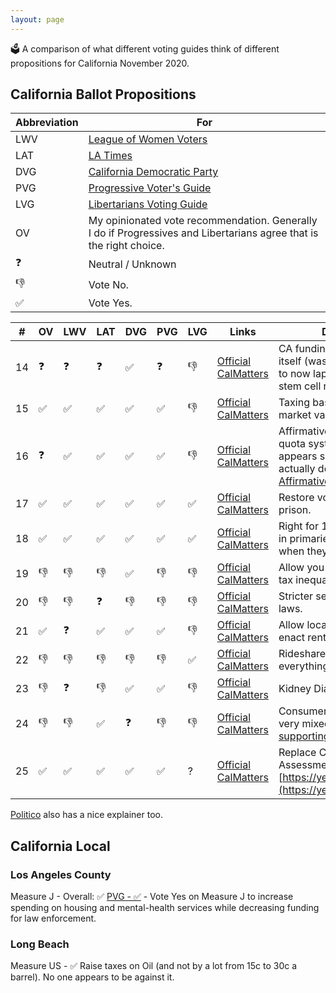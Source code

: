 ```yaml
---
layout: page
---
```


🗳️ A comparison of what different voting guides think of different propositions for California November 2020.


## California Ballot Propositions

| Abbreviation  | For |
|----|-----|
| LWV | [League of Women Voters](https://lwvc.org/vote/elections/ballot-recommendations) |
| LAT | [LA Times](https://www.latimes.com/opinion/story/2020-09-09/la-times-endorsements-november-2020-election-trump-biden) | 
| DVG | [California Democratic Party](https://cadem.org/wp-content/uploads/2020/09/CDP-PropEnsorsements__Interactive.pdf)
| PVG | [Progressive Voter's Guide](https://progressivevotersguide.com/california)  |
| LVG | [Libertarians Voting Guide](https://ca.lp.org/voting-guide/) |
| OV  | My opinionated vote recommendation. Generally I do if Progressives and Libertarians agree that is the right choice.
| ❓  | Neutral / Unknown
| 👎  | Vote No.
| ✅  | Vote Yes.



| #  | OV |LWV |LAT |DVG |PVG |LVG | Links             																				| Description |
|----|--- |--  |--- |--- |--- |--- | ----------        																				| ----------- | 
| 14 | ❓ | ❓ | ❓ | ✅ | ❓ | 👎 | [Official](https://voterguide.sos.ca.gov/quick-reference-guide/14.htm) [CalMatters](https://calmatters.org/election-2020-guide/proposition-14-stem-cell-research/) 	| CA funding stem cell research itself (was original response to now lapsed federal ban of stem cell research)  |
| 15 | ✅ | ✅ | ✅ | ✅ | ✅ | 👎 | [Official](https://voterguide.sos.ca.gov/quick-reference-guide/15.htm) [CalMatters](https://calmatters.org/election-2020-guide/proposition-15-property-tax-big-business/) | Taxing based on current market values for businesses.  |
| 16 | ❓ | ✅ | ✅ | ✅ | ✅ | 👎 | [Official](https://voterguide.sos.ca.gov/quick-reference-guide/16.htm) [CalMatters](https://calmatters.org/election-2020-guide/proposition-16-affirmative-action/)	| Affirmative Action but not the quota system - no one appears sure what it would actually do. [Atlantic Article on Affirmative Action](https://www.theatlantic.com/national/archive/2012/10/the-painful-truth-about-affirmative-action/263122/)   |
| 17 | ✅ | ✅ | ✅ | ✅ | ✅ | ✅ | [Official](https://voterguide.sos.ca.gov/quick-reference-guide/17.htm) [CalMatters](https://calmatters.org/election-2020-guide/proposition-17-parole-vote/)| Restore voting rights after prison. |
| 18 | ✅ | ✅ | ✅ | ✅ | ✅ | ✅ | [Official](https://voterguide.sos.ca.gov/quick-reference-guide/18.htm) [CalMatters](https://calmatters.org/election-2020-guide/proposition-18-primary-voting-17-year-olds/)| Right for 17 year olds to vote in primaries for elections when they will be 18.   |
| 19 | 👎 | 👎 | 👎 | ✅ | 👎 | 👎 | [Official](https://voterguide.sos.ca.gov/quick-reference-guide/19.htm) [CalMatters](https://calmatters.org/election-2020-guide/proposition-19-property-tax-break/) 	| Allow you to keep property tax inequalities.  |
| 20 | 👎 | 👎 | ❓ | 👎 | 👎 | 👎 | [Official](https://voterguide.sos.ca.gov/quick-reference-guide/20.htm) [CalMatters](https://calmatters.org/election-2020-guide/proposition-20-crime/) 			| Stricter sentencing and parole laws.   |
| 21 | ✅ | ❓ | ✅ | ✅ | ✅ | 👎 | [Official](https://voterguide.sos.ca.gov/quick-reference-guide/21.htm) [CalMatters](https://calmatters.org/election-2020-guide/proposition-21-rent-control/) 		| Allow local communities to enact rent control | 
| 22 | 👎 | 👎 | 👎 | 👎 | 👎 | ✅ | [Official](https://voterguide.sos.ca.gov/quick-reference-guide/22.htm) [CalMatters](https://calmatters.org/election-2020-guide/proposition-22-gig-workers-ab-5/) 		| Rideshare companies getting everything they want. |
| 23 | 👎 | ❓ | 👎 | ✅ | ✅ | 👎 | [Official](https://voterguide.sos.ca.gov/quick-reference-guide/23.htm) [CalMatters](https://calmatters.org/election-2020-guide/proposition-23-kidney-dialysis-clinics/) 	| Kidney Dialysis Clinics  |
| 24 | 👎 | 👎 | ✅ | ❓ | 👎 | 👎 | [Official](https://voterguide.sos.ca.gov/quick-reference-guide/24.htm) [CalMatters](https://calmatters.org/election-2020-guide/proposition-24-data-privacy/) 		| Consumer Data Privacy that is very mixed on results [EFF not supporting it](https://www.eff.org/deeplinks/2020/07/why-eff-doesnt-support-cal-prop-24) |
| 25 | ✅ | ✅ | ✅ | ✅ | ✅ | ?  | [Official](https://voterguide.sos.ca.gov/quick-reference-guide/25.htm) [CalMatters](https://calmatters.org/election-2020-guide/proposition-25-cash-bail/) 		| Replace Cash Bail with Risk Assessments Referendum [https://yesoncaprop25.com/](https://yesoncaprop25.com/)  | 


[Politico](https://www.politico.com/interactives/2020/california-november-ballot/) also has a nice explainer too.

## California Local 

### Los Angeles County
Measure J - Overall: ✅ [PVG - ✅](https://progressivevotersguide.com/california/2020/general/city/losangeles#ca_ballotmeasure_countylosangeles) - 
Vote Yes on Measure J to increase spending on housing and mental-health services while decreasing funding for law enforcement.

### Long Beach 
Measure US - ✅ Raise taxes on Oil (and not by a lot from 15c to 30c a barrel). No one appears to be against it.
